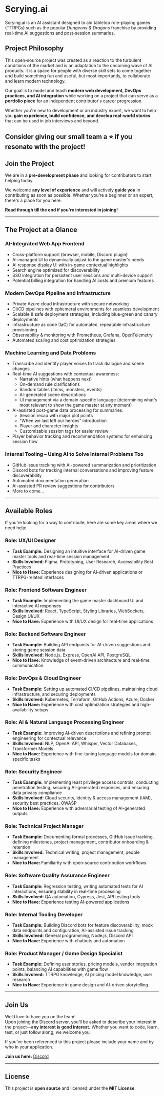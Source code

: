 # Scrying.ai

Scrying.ai is an AI assistant designed to aid tabletop role-playing games (TTRPGs) such as the popular *Dungeons & Dragons* franchise by providing real-time AI suggestions and post-session summaries.

## Project Philosophy  

This open-source project was created as a reaction to the turbulent conditions of the market and is an adaptation to the oncoming wave of AI products. It is a space for people with diverse skill sets to come together and build something fun and useful, but most importantly, to collaborate and learn modern technology.  

Our goal is to model and teach **modern web development, DevOps practices, and AI integration** while working on a project that can serve as a **portfolio piece** for an independent contributor's career progression.  

Whether you're new to development or an industry expert, we want to help you **gain experience, build confidence, and develop real-world stories** that can be used in job interviews and beyond.  

Consider giving our small team a ⭐ if you resonate with the project!
---

## Join the Project  

We are in a **pre-development phase** and looking for contributors to start helping today.  

We welcome **any level of experience** and will actively **guide you** in contributing as soon as possible. Whether you're a beginner or an expert, there's a place for you here.  

**Read through till the end if you're interested in joining!**

---

## The Project at a Glance  

### AI-Integrated Web App Frontend  
- Cross-platform support (browser, mobile, Discord plugin)  
- AI-managed UI to dynamically adjust to the game master's needs  
- AI response display UI with in-game contextual highlights  
- Search engine optimized for discoverability  
- SSO integration for persistent user sessions and multi-device support  
- Potential billing integration for handling AI costs and premium features  

### Modern DevOps Pipeline and Infrastructure  
- Private Azure cloud infrastructure with secure networking  
- CI/CD pipelines with ephemeral environments for seamless development  
- Scalable & safe deployment strategies, including blue-green and canary deployments  
- Infrastructure as code (IaC) for automated, repeatable infrastructure provisioning  
- Observability & monitoring with Prometheus, Grafana, OpenTelemetry  
- Automated scaling and cost optimization strategies  

### Machine Learning and Data Problems 
- Transcribe and identify player voices to track dialogue and scene changes  
- Real-time AI suggestions with contextual awareness:  
  - Narrative hints (what happens next)  
  - On-demand rule clarifications  
  - Random tables (items, monsters, events)  
  - AI-generated scene descriptions  
  - UI management via a domain-specific language (determining what's most relevant to show the game master at any moment)  
- AI-assisted post-game data processing for summaries:  
  - Session recap with major plot points  
  - "When we last left our heroes" introduction  
  - Player and character insights  
  - Customizable session tags for easier review  
- Player behavior tracking and recommendation systems for enhancing session flow  

### Internal Tooling – Using AI to Solve Internal Problems Too  
- GitHub issue tracking with AI-powered summarization and prioritization  
- Discord bots for tracking internal conversations and improving feature discoverability  
- Automated documentation generation  
- AI-assisted PR review suggestions for contributors  
- More to come…  

---

## Available Roles  

If you're looking for a way to contribute, here are some key areas where we need help:

### Role: UX/UI Designer  
- **Task Example:** Designing an intuitive interface for AI-driven game master tools and real-time session management  
- **Skills Involved:** Figma, Prototyping, User Research, Accessibility Best Practices  
- **Nice to Have:** Experience designing for AI-driven applications or TTRPG-related interfaces  

### Role: Frontend Software Engineer  
- **Task Example:** Implementing the game master dashboard UI and interactive AI responses  
- **Skills Involved:** React, TypeScript, Styling Libraries, WebSockets, Design UI/UX  
- **Nice to Have:** Experience with UI/UX design for real-time applications  

### Role: Backend Software Engineer  
- **Task Example:** Building API endpoints for AI-driven suggestions and storing game session data  
- **Skills Involved:** Node.js, Express, OpenAI API, PostgreSQL  
- **Nice to Have:** Knowledge of event-driven architecture and real-time communication  

### Role: DevOps & Cloud Engineer  
- **Task Example:** Setting up automated CI/CD pipelines, maintaining cloud infrastructure, and securing deployments  
- **Skills Involved:** Kubernetes, Terraform, GitHub Actions, Azure, Docker  
- **Nice to Have:** Experience with cost optimization strategies and high-availability setups  

### Role: AI & Natural Language Processing Engineer  
- **Task Example:** Improving AI-driven descriptions and refining prompt engineering for contextual relevance  
- **Skills Involved:** NLP, OpenAI API, Whisper, Vector Databases, Transformer Models  
- **Nice to Have:** Experience with fine-tuning language models for domain-specific tasks  

### Role: Security Engineer  
- **Task Example:** Implementing least privilege access controls, conducting penetration testing, securing AI-generated responses, and ensuring data privacy compliance  
- **Skills Involved:** Cloud security, identity & access management (IAM), security best practices, OWASP  
- **Nice to Have:** Experience with adversarial testing of AI-generated outputs  

### Role: Technical Project Manager  
- **Task Example:** Documenting formal processes, GitHub issue tracking, defining milestones, project management, contributor onboarding & retention  
- **Skills Involved:** Technical writing, project management, people management  
- **Nice to Have:** Familiarity with open-source contribution workflows  

### Role: Software Quality Assurance Engineer  
- **Task Example:** Regression testing, writing automated tests for AI interactions, ensuring stability in real-time processing  
- **Skills Involved:** QA automation, Cypress, Jest, API testing tools  
- **Nice to Have:** Experience testing AI-powered applications  

### Role: Internal Tooling Developer  
- **Task Example:** Building Discord bots for feature discoverability, mock data endpoints and configuration, AI-assisted issue tracking  
- **Skills Involved:** General programming, Node.js, Discord API  
- **Nice to Have:** Experience with chatbots and automation  

### Role: Product Manager / Game Design Specialist  
- **Task Example:** Defining user stories, pricing models, vendor integration points, balancing AI capabilities with game flow  
- **Skills Involved:** TTRPG knowledge, AI pricing model knowledge, user research  
- **Nice to Have:** Experience in game design and AI-driven storytelling  

---

## Join Us  

We’d love to have you on the team!  
Upon joining the Discord server, you’ll be asked to describe your interest in the project—**any interest is good interest.** Whether you want to code, learn, test, or just follow along, we welcome you. 

If you've been referenced to this project please include your name and by who in your application.

**Join us here:** [Discord](https://discord.gg/m8yeFWCw)  

---

## License  

This project is **open source** and licensed under the **MIT License**.  

